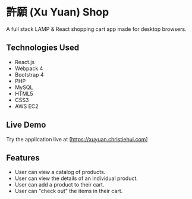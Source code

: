 # 許願 (Xu Yuan) Shop

A full stack LAMP & React shopping cart app made for desktop browsers.

## Technologies Used

- React.js
- Webpack 4
- Bootstrap 4
- PHP
- MySQL
- HTML5
- CSS3
- AWS EC2

## Live Demo

Try the application live at [https://xuyuan.christiehui.com]

## Features

- User can view a catalog of products.
- User can view the details of an individual product.
- User can add a product to their cart.
- User can "check out" the items in their cart.
